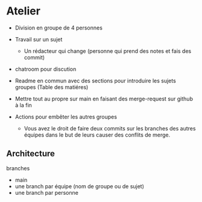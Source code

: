 # Atelier 

- Division en groupe de 4 personnes 
- Travail sur un sujet
  - Un rédacteur qui change (personne qui prend des notes et fais des commit)
- chatroom pour discution
- Readme en commun avec des sections pour introduire les sujets groupes (Table des matiéres)
- Mettre tout au propre sur main en faisant des merge-request sur github à la fin

- Actions pour embêter les autres groupes
  - Vous avez le droit de faire deux commits sur les branches des autres équipes dans le but de leurs causer des conflits de merge.



## Architecture

branches
 - main
 - une branch par équipe (nom de groupe ou de sujet)
 - une branch par personne